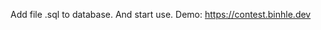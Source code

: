 Add file .sql to database. And start use.
Demo: <a href="https://contest.binhle.dev">https://contest.binhle.dev</a>
